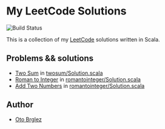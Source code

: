 # My LeetCode Solutions

![Build Status](https://github.com/otobrglez/leetcode/actions/workflows/build-and-test.yml/badge.svg)

This is a collection of my [LeetCode] solutions written in Scala.

## Problems && solutions

- [Two Sum](https://leetcode.com/problems/two-sum/) in [twosum/Solution.scala](src/main/scala/leetcode/twosum/Solution.scala)
- [Roman to Integer](https://leetcode.com/problems/roman-to-integer/) in [romantointeger/Solution.scala](src/main/scala/leetcode/romantointeger/Solution.scala)
- [Add Two Numbers](https://leetcode.com/problems/add-two-numbers/) in [romantointeger/Solution.scala](src/test/scala/leetcode/addtwonumbers/SolutionSuite.scala)

## Author

- [Oto Brglez](https://github.com/otobrglez)

[LeetCode]: https://leetcode.com
